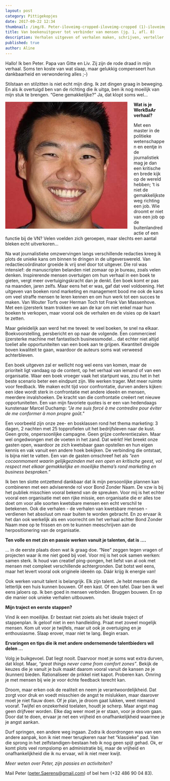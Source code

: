 ```yaml
---
layout: post
category: Pittigekopjes
date: 2017-09-22 12:34
thumbnail: /img/8. Peter-iloveimg-cropped-iloveimg-cropped (1)-iloveimg-cropped (1).jpg
title: Van boekenuitgever tot verbinder van mensen (jg. 1, afl. 8)
description: Verhalen uitgeven of verhalen maken, schrijven, verteller. Peter weet wat te kiezen!
published: true
author: Aline
---
```


Hallo! Ik ben Peter. Papa van Gitte en Liv. Zij zijn de rode draad in mijn verhaal. Soms ten koste van wat slaap, maar gelukkig compenseert hun dankbaarheid en verwondering alles ;-)

Stilstaan en stilzitten is niet echt mijn ding. Ik zet dingen graag in beweging. En als ik overtuigd ben van de richting die ik uitga, ben ik nog moeilijk van mijn stuk te brengen. “Gene gemakkelijke?” Ja, dat klopt soms wel…

<img alt="Peter" class="img-responsive" style="float: left;margin:0 20px 15px 0" src="/img/8. Peter-iloveimg-cropped-iloveimg-cropped (1)-iloveimg-cropped (1).jpg">

**Wat is je WerkBaAr verhaal?**

Met een master in de politieke wetenschappen en eentje in de journalistiek mag je dan een kritische en brede kijk op de wereld hebben; ‘t is niet de gemakkelijkste weg richting een job. Wie droomt er niet van een job op de buitenlandredactie of een functie bij de VN? Velen voelden zich geroepen, maar slechts een aantal bleken echt uitverkoren… 

Na wat journalistieke omzwervingen langs verschillende redacties kreeg ik plots de unieke kans om binnen te dringen in de uitgeverswereld. Van redactiecoördinator groeide ik vrij snel door tot uitgever. Die rol was intensief: de manuscripten belanden niet zomaar op je bureau, zoals velen denken. Inspirerende mensen overtuigen om hun verhaal in een boek te gieten, vergt meer overtuigingskracht dan je denkt. Een boek komt er pas na maanden, jaren zelfs. Maar eens het er was, gaf dat veel voldoening. Het uitgeven van boeken rond marketing en management bood me ook de kans om veel straffe mensen te leren kennen en om hun werk tot een succes te maken. Van Wouter Torfs over Herman Toch tot Frank Van Massenhove. Met een ijzersterk team trokken we aan de kar om niet enkel maar hun boeken te verkopen, maar vooral ook de verhalen en de visies op de kaart te zetten. 

Maar geleidelijk aan werd het me teveel: te veel boeken, te snel na elkaar. Boekvoorstelling, persbericht en op naar de volgende. Een commercieel ijzersterke machine met fantastisch businessmodel... dat echter niet altijd toeliet alle opportuniteiten van een boek aan te grijpen. Kwantiteit dreigde boven kwaliteit te gaan, waardoor de auteurs soms wat verweesd achterbleven.  

Een boek uitgeven zal er wellicht nog wel eens van komen, maar de prioriteit ligt vandaag op de content, op het verhaal van iemand of van een organisatie. Waar een boek vroeger vaak het startpunt was, zou het in het beste scenario beter een eindpunt zijn. We werken trager. Met meer ruimte voor feedback. We maken echt tijd voor confrontatie, durven anders kijken: een idee wordt sterk in confrontatie met andere ideeën en mensen, meerdere invalshoeken. De kracht van die confrontatie creëert net nieuwe opportuniteiten. Een van mijn favoriete quotes is er een van hedendaags kunstenaar Marcel Duchamp: *"Je me suis forcé à me contredire pour éviter de me conformer à mon propre goût."*

Een voorbeeld zijn onze zee- en bosklassen rond het thema marketing: 3 dagen, 2 nachten met 25 topprofielen uit het bedrijfsleven naar de kust. Geen grote, onpersoonlijke campagne. Geen grijze conferentiezalen. Maar wel ongedwongen met de voeten in het zand. Dat wérkt! Het breekt onze gasten open, waardoor ze zich kwetsbaar gaan opstellen en hun eigen kennis en vak vanuit een andere hoek bekijken. De verbinding die ontstaat, is bijna niet te vatten. Een van de gasten omschreef het als *“een cocoonmoment waarin gelijkgezinden met een open en kritische geest, vol respect met elkaar gemakkelijke en moeilijke thema’s rond marketing en business bespraken.”*

Ik ben ten slotte ontzettend dankbaar dat ik mijn persoonlijke plannen kan combineren met een adviserende rol voor Bond Zonder Naam. De vzw is bij het publiek misschien vooral bekend van de spreuken. Voor mij is het echter vooral een organisatie met een rijke missie, een organisatie die er alles toe doet om voor alle soorten kwetsbare mensen een echt verschil te betekenen. Ook die verhalen - de verhalen van kwetsbare mensen - verdienen het absoluut om naar buiten te worden gebracht. En zo ervaar ik het dan ook werkelijk als een voorrecht om het verhaal achter Bond Zonder Naam mee op te frissen en om te kunnen meeschrijven aan de herpositionering van de organisatie. 

**Ten volle en met zin en passie werken vanuit je talenten, dat is ....**

… in de eerste plaats doen wat ik graag doe. “Nee” zeggen tegen vragen of projecten waar ik me niet goed bij voel. Voor mij is het ook samen werken: samen sterk. Ik houd van creatief ping-pongen, het liefst van al ook met mensen met compleet verschillende achtergronden. Dat botst wel eens, maar het levert vooral ook originele ideeën op. Dáár krijg ik energie van!

Ook werken vanuit talent is belangrijk. Elk zijn talent. Je hebt mensen die letterlijk een huis kunnen bouwen. Of een kast. Of een tafel. Daar ben ik wel eens jaloers op. Ik ben goed in mensen verbinden. Bruggen bouwen. En op die manier ook unieke verhalen uitbouwen. 

**Mijn traject en eerste stappen?**

Vind ik een moeilijke. Er bestaat niet zoiets als het ideale traject of stappenplan. Ik geloof niet in een handleiding. Praat met zoveel mogelijk mensen. Kom uit voor je twijfels, maar uit ook je overtuiging en je enthousiasme. Slaap erover, maar niet te lang. Begin eraan. 

**Ervaringen en tips die ik met andere ondernemende talentbieders wil delen ...**

Volg je buikgevoel. Dat liegt nooit. Daarvoor moet je soms wat extra durven, dat klopt. Maar, *“great things never came from comfort zones”*. Bekijk de keuzes die je vanuit je buik maakt daarom vooral vanuit de kansen ze je (kunnen) bieden. Rationaliseer de prikkel niet kapot. Proberen kan. Omring je met mensen bij wie je voor échte feedback terecht kan. 

Droom, maar erken ook de realiteit en neem je verantwoordelijkheid. Dat zorgt voor druk en voedt misschien de angst te mislukken, maar daarover moet je niet flauw doen. Of je plan, je droom gaat lukken, weet niemand vooraf. Twijfel en onzekerheid toelaten, houdt je scherp. Maar angst mag geen drijfveer worden. Elke dag weer moet je er staan, voor je droom gaan.  Door dat te doen, ervaar je net een vrijheid en onafhankelijkheid waarmee je je angst aankan. 

Durf springen, een andere weg ingaan. Zodra ik doordrongen was van een andere aanpak, kon ik niet meer terugkeren naar het “klassieke” pad. Van die sprong in het zelfstandigen-bestaan heb ik nog geen spijt gehad. Ok, er komt plots veel rompslomp en administratie bij, maar de vrijheid en onafhankelijkheid die ik nu ervaar, wil ik niet meer kwijt. 

*Meer weten over Peter, zijn passies en activiteiten?* 

Mail Peter (peter.Saerens@gmail.com) of bel hem (+32 486 90 04 83).
